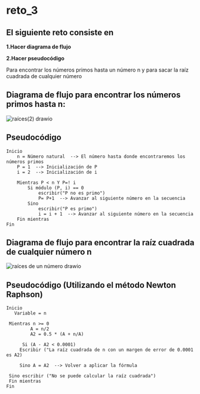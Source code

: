 # reto_3

## El siguiente reto consiste en

**1.Hacer diagrama de flujo**
  
**2.Hacer pseudocódigo**

Para encontrar los números primos hasta un número n y para sacar la raíz cuadrada de cualquier número

## Diagrama de flujo para encontrar los números primos hasta n:

![raíces(2) drawio](https://github.com/isabellam242006/reto_3/assets/142249384/cad9f418-bcbf-4b3d-a613-e8ed9ff9b530)


##  Pseudocódigo

```
Inicio
    n = Número natural  --> El número hasta donde encontraremos los números primos
    P = 1  --> Inicialización de P
    i = 2  --> Inicialización de i
    
    Mientras P < n Y P=! i
        Si módulo (P, i) == 0 
            escribir("P no es primo")
            P= P+1  --> Avanzar al siguiente número en la secuencia
        Sino
            escribir("P es primo")
            i = i + 1  --> Avanzar al siguiente número en la secuencia
    Fin mientras
Fin
```

## Diagrama de flujo para encontrar la raíz cuadrada de cualquier número n

![raíces de un número drawio](https://github.com/isabellam242006/reto_3/assets/142249384/70739680-0499-4833-b1e4-ed2d97fec815)


## Pseudocódigo (Utilizando el método Newton Raphson)

```
Inicio
   Variable = n

 Mientras n >= 0
         A = n/2
         A2 = 0.5 * (A + n/A)

      Si (A - A2 < 0.0001)
     Escribir ("La raíz cuadrada de n con un margen de error de 0.0001 es A2)

     Sino A = A2  --> Volver a aplicar la fórmula

 Sino escribir ("No se puede calcular la raíz cuadrada")
 Fin mientras
Fin

```

